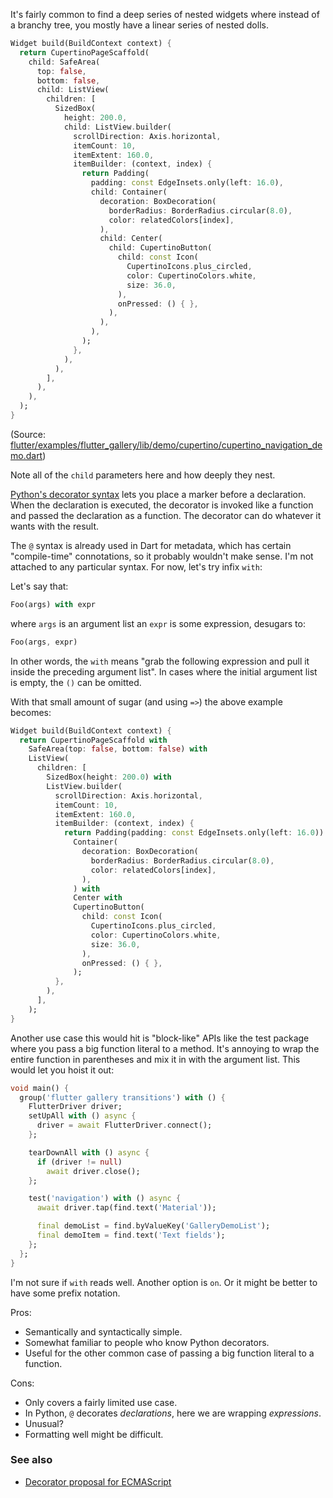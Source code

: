 It's fairly common to find a deep series of nested widgets where instead of a
branchy tree, you mostly have a linear series of nested dolls.

```dart
Widget build(BuildContext context) {
  return CupertinoPageScaffold(
    child: SafeArea(
      top: false,
      bottom: false,
      child: ListView(
        children: [
          SizedBox(
            height: 200.0,
            child: ListView.builder(
              scrollDirection: Axis.horizontal,
              itemCount: 10,
              itemExtent: 160.0,
              itemBuilder: (context, index) {
                return Padding(
                  padding: const EdgeInsets.only(left: 16.0),
                  child: Container(
                    decoration: BoxDecoration(
                      borderRadius: BorderRadius.circular(8.0),
                      color: relatedColors[index],
                    ),
                    child: Center(
                      child: CupertinoButton(
                        child: const Icon(
                          CupertinoIcons.plus_circled,
                          color: CupertinoColors.white,
                          size: 36.0,
                        ),
                        onPressed: () { },
                      ),
                    ),
                  ),
                );
              },
            ),
          ),
        ],
      ),
    ),
  );
}
```

(Source: [flutter/examples/flutter_gallery/lib/demo/cupertino/cupertino_navigation_demo.dart][source])

[source]: https://github.com/flutter/flutter/blob/master/examples/flutter_gallery/lib/demo/cupertino/cupertino_navigation_demo.dart#L286-L410

Note all of the `child` parameters here and how deeply they nest.

[Python's decorator syntax][python] lets you place a marker before a
declaration. When the declaration is executed, the decorator is invoked like a
function and passed the declaration as a function. The decorator can do whatever
it wants with the result.

[python]: https://www.python.org/dev/peps/pep-0318/

The `@` syntax is already used in Dart for metadata, which has certain
"compile-time" connotations, so it probably wouldn't make sense. I'm not
attached to any particular syntax. For now, let's try infix `with`:

Let's say that:

```dart
Foo(args) with expr
```

where `args` is an argument list an `expr` is some expression, desugars to:

```dart
Foo(args, expr)
```

In other words, the `with` means "grab the following expression and pull it
inside the preceding argument list". In cases where the initial argument list is
empty, the `()` can be omitted.

With that small amount of sugar (and using `=>`) the above example becomes:

```dart
Widget build(BuildContext context) {
  return CupertinoPageScaffold with
    SafeArea(top: false, bottom: false) with
    ListView(
      children: [
        SizedBox(height: 200.0) with
        ListView.builder(
          scrollDirection: Axis.horizontal,
          itemCount: 10,
          itemExtent: 160.0,
          itemBuilder: (context, index) {
            return Padding(padding: const EdgeInsets.only(left: 16.0)) with
              Container(
                decoration: BoxDecoration(
                  borderRadius: BorderRadius.circular(8.0),
                  color: relatedColors[index],
                ),
              ) with
              Center with
              CupertinoButton(
                child: const Icon(
                  CupertinoIcons.plus_circled,
                  color: CupertinoColors.white,
                  size: 36.0,
                ),
                onPressed: () { },
              );
          },
        ),
      ],
    );
}
```

Another use case this would hit is "block-like" APIs like the test package where
you pass a big function literal to a method. It's annoying to wrap the entire
function in parentheses and mix it in with the argument list. This would let you
hoist it out:

```dart
void main() {
  group('flutter gallery transitions') with () {
    FlutterDriver driver;
    setUpAll with () async {
      driver = await FlutterDriver.connect();
    };

    tearDownAll with () async {
      if (driver != null)
        await driver.close();
    };

    test('navigation') with () async {
      await driver.tap(find.text('Material'));

      final demoList = find.byValueKey('GalleryDemoList');
      final demoItem = find.text('Text fields');
    };
  };
}
```

I'm not sure if `with` reads well. Another option is `on`. Or it might be
better to have some prefix notation.

Pros:

- Semantically and syntactically simple.
- Somewhat familiar to people who know Python decorators.
- Useful for the other common case of passing a big function literal to a
  function.

Cons:

- Only covers a fairly limited use case.
- In Python, `@` decorates *declarations*, here we are wrapping *expressions*.
- Unusual?
- Formatting well might be difficult.

### See also

- [Decorator proposal for ECMAScript](https://medium.com/google-developers/exploring-es7-decorators-76ecb65fb841)

